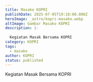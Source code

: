```yaml
---
title: Masako KOPRI
publishDate: 2025-07-05T19:18:00.000Z
heroImage: _astro/kopri-masako.webp
altImage: Gambar Masako KOPRI
description: |-
  
  Kegiatan Masak Bersama KOPRI
category: KOPRI
tags:
  - masako
author: KOPRI
status: published
---
```

Kegiatan Masak Bersama KOPRI
